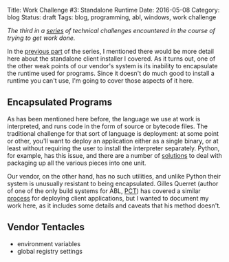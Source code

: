Title: Work Challenge #3: Standalone Runtime
Date: 2016-05-08
Category: blog
Status: draft
Tags: blog, programming, abl, windows, work challenge

_The third in a [series](/tag/work-challenge.html) of technical
challenges encountered in the course of trying to get work done._

In the [previous part](/blog/work-challenge-2-installer-madness.html)
of the series, I mentioned there would be more detail here about the
standalone client installer I covered. As it turns out, one of the
other weak points of our vendor's system is its inability to
encapsulate the runtime used for programs. Since it doesn't do much
good to install a runtime you can't use, I'm going to cover those
aspects of it here.

## Encapsulated Programs

As has been mentioned here before, the language we use at work is
interpreted, and runs code in the form of source or bytecode
files. The traditional challenge for that sort of language is
deployment: at some point or other, you'll want to deploy an
application either as a single binary, or at least without requiring
the user to install the interpreter separately. Python, for example,
has this issue, and there are a number of
[solutions](https://wiki.python.org/moin/DistributionUtilities) to
deal with packaging up all the various pieces into one unit.

Our vendor, on the other hand, has no such utilities, and unlike
Python their system is unusually resistant to being
encapsulated. Gilles Querret (author of one of the only build systems
for ABL, [PCT](http://jakejustus.github.io/pct/)) has covered a
similar
[process](http://blog.riverside-software.fr/2010/01/openedge-client-deployment-using.html)
for deploying client applications, but I wanted to document my work
here, as it includes some details and caveats that his method doesn't.

## Vendor Tentacles

- environment variables
- global registry settings
